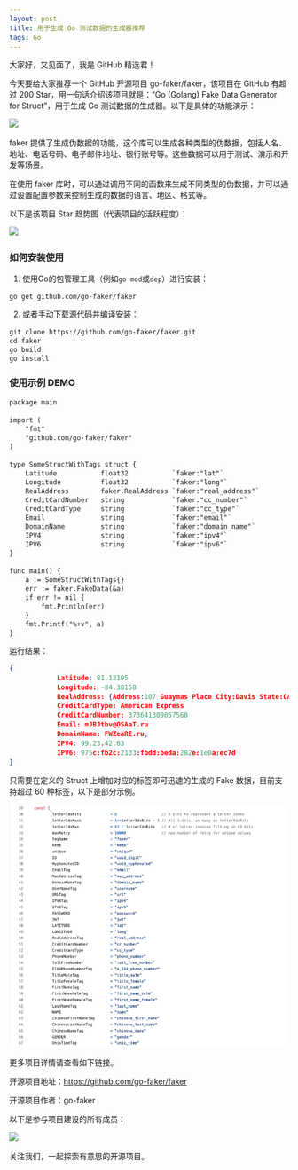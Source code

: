 ```yaml
---
layout: post
title: 用于生成 Go 测试数据的生成器推荐
tags: Go
---
```


大家好，又见面了，我是 GitHub 精选君！

今天要给大家推荐一个 GitHub 开源项目 go-faker/faker，该项目在 GitHub 有超过 200 Star，用一句话介绍该项目就是：“Go (Golang) Fake Data Generator for Struct”，用于生成 Go 测试数据的生成器。以下是具体的功能演示：

![](https://cdn-images-1.medium.com/max/800/1*AkMbxngg7zfvtWiuvFb4Mg.gif)

faker 提供了生成伪数据的功能，这个库可以生成各种类型的伪数据，包括人名、地址、电话号码、电子邮件地址、银行账号等。这些数据可以用于测试、演示和开发等场景。

在使用 faker 库时，可以通过调用不同的函数来生成不同类型的伪数据，并可以通过设置配置参数来控制生成的数据的语言、地区、格式等。


以下是该项目 Star 趋势图（代表项目的活跃程度）：

![](https://api.star-history.com/svg?repos=go-faker/faker&type=Timeline)

### 如何安装使用

1. 使用Go的包管理工具（例如`go mod`或`dep`）进行安装：
```
go get github.com/go-faker/faker
```
2. 或者手动下载源代码并编译安装：
```
git clone https://github.com/go-faker/faker.git
cd faker
go build
go install
```


### 使用示例 DEMO

```
package main

import (
	"fmt"
	"github.com/go-faker/faker"
)

type SomeStructWithTags struct {
	Latitude           float32           `faker:"lat"`
	Longitude          float32           `faker:"long"`
	RealAddress        faker.RealAddress `faker:"real_address"`
	CreditCardNumber   string            `faker:"cc_number"`
	CreditCardType     string            `faker:"cc_type"`
	Email              string            `faker:"email"`
	DomainName         string            `faker:"domain_name"`
	IPV4               string            `faker:"ipv4"`
	IPV6               string            `faker:"ipv6"`
}

func main() {
	a := SomeStructWithTags{}
	err := faker.FakeData(&a)
	if err != nil {
		fmt.Println(err)
	}
	fmt.Printf("%+v", a)
}
```
运行结果：
```json
{
			Latitude: 81.12195
			Longitude: -84.38158
			RealAddress: {Address:107 Guaymas Place City:Davis State:CA PostalCode:95616 Coordinates:{Latitude:38.567048 Longitude:-121.746046}}
			CreditCardType: American Express
			CreditCardNumber: 373641309057568
			Email: mJBJtbv@OSAaT.ru
			DomainName: FWZcaRE.ru,
			IPV4: 99.23.42.63
			IPV6: 975c:fb2c:2133:fbdd:beda:282e:1e0a:ec7d
}
```
只需要在定义的 Struct 上增加对应的标签即可迅速的生成的 Fake 数据，目前支持超过 60 种标签，以下是部分示例。

![](https://raw.githubusercontent.com/ZhuPeng/pic/master/images/compress_image-20230514214040069.png)


更多项目详情请查看如下链接。

开源项目地址：https://github.com/go-faker/faker 

开源项目作者：go-faker

以下是参与项目建设的所有成员：

![](https://contrib.rocks/image?repo=go-faker/faker)



关注我们，一起探索有意思的开源项目。
